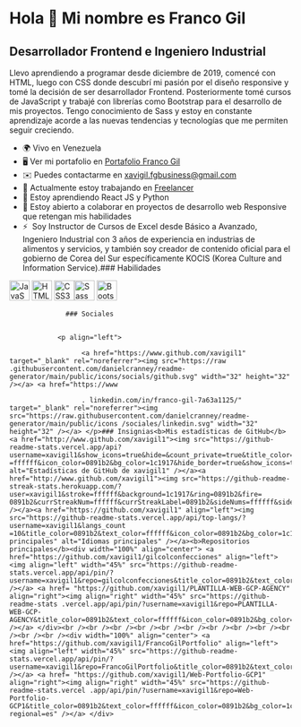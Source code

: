 Hola 👋 Mi nombre es Franco Gil
===============================

Desarrollador Frontend e Ingeniero Industrial
---------------------------------------------

Llevo aprendiendo a programar desde diciembre de 2019, comencé con HTML, luego con CSS donde descubrí mi pasión por el diseño responsive y tomé la decisión de ser desarrollador Frontend. Posteriormente tomé cursos de JavaScript y trabajé con librerías como Bootstrap para el desarrollo de mis proyectos. Tengo conocimiento de Sass y estoy en constante aprendizaje acorde a las nuevas tendencias y tecnologías que me permiten seguir creciendo.

*   🌍 Vivo en Venezuela
*   🖥️ Ver mi portafolio en [Portafolio Franco Gil](http://xavigil1.github.io/FrancoGilPortfolio/index.html)[](http://xavigil1.github.io/FrancoGilPortfolio/index.html)
*   ✉️ Puedes contactarme en [xavigil.fgbusiness@gmail.com](mailto:xavigil.fgbusiness@gmail.com)[](mailto:xavigil.fgbusiness@gmail.com)
*   🚀 Actualmente estoy trabajando en [Freelancer](http://www.instagram.com/gilcolproducciones/)[](http://www.instagram.com/gilcolproducciones/)
*   🧠 Estoy aprendiendo React JS y Python
*   🤝 Estoy abierto a colaborar en proyectos de desarrollo web Responsive que retengan mis habilidades
*   ⚡  Soy Instructor de Cursos de Excel desde Básico a Avanzado, Ingeniero Industrial con 3 años de experiencia en industrias de alimentos y servicios, y también soy creador de contenido oficial para el gobierno de Corea del Sur específicamente KOCIS (Korea Culture and Information Service).### Habilidades 
<p align="left">
 <a href="https://developer.mozilla.org/en-US/docs/Web/JavaScript" target="_blank" rel="noreferrer"><img src="https ://raw.githubusercontent.com/danielcranney/readme-generator/main/public/icons/skills/javascript-colored.svg" width="36" height="36" alt="JavaScript" /></a>
 <a href="https://developer.mozilla.org/en-US/docs/Glossary/HTML5" target="_blank" rel="noreferrer"><img src="https://raw.githubusercontent.com /danielcranney/readme-generator/main/public/icons/skills/html5-colored.svg" width="36" height="36" alt="HTML5" /></a>
 <a href="https:/ /www.w3.org/TR/CSS/#css" target="_blank"
rel="noreferrer"><img src="https://raw.githubusercontent.com/danielcranney/readme-generator/main/public/icons/skills/css3-colored.svg" width="36" height="36 " alt="CSS3" /></a><a href="https://sass-lang.com/" target="_blank" rel="noreferrer"><img src="https://raw.githubusercontent.com/danielcranney/readme-generator/main/ public/icons/skills/sass-colored.svg" width="36" height="36" alt="Sass" /></a> <a href="
 https://getbootstrap.com/" target=" _blank" rel="noreferrer"><img src="https://raw.githubusercontent.com/danielcranney/readme-generator/main/public/icons/skills/bootstrap-colored.svg" width="36" height= "36" alt="Bootstrap" /></a>
 </p>
                    
                  ### Sociales
                  
                   
                <p align="left"> 
                          
                      <a href="https://www.github.com/xavigil1" target="_blank" rel="noreferrer"><img src="https://raw .githubusercontent.com/danielcranney/readme-generator/main/public/icons/socials/github.svg" width="32" height="32" /></a> <a href="https://www 
                          
                      . linkedin.com/in/franco-gil-7a63a1125/" target="_blank" rel="noreferrer"><img src="https://raw.githubusercontent.com/danielcranney/readme-generator/main/public/icons /sociales/linkedin.svg" width="32" height="32" /></a> </p>### Insignias<b>Mis estadísticas de GitHub</b><a href="http://www.github.com/xavigil1"><img src="https://github-readme-stats.vercel.app/api?username=xavigil1&show_icons=true&hide=&count_private=true&title_color=0891b2&text_color =ffffff&icon_color=0891b2&bg_color=1c1917&hide_border=true&show_icons=true" alt="Estadísticas de GitHub de xavigil1" /></a><a href="http://www.github.com/xavigil1"><img src="https://github-readme-streak-stats.herokuapp.com/?user=xavigil1&stroke=ffffff&background=1c1917&ring=0891b2&fire= 0891b2&currStreakNum=ffffff&currStreakLabel=0891b2&sideNums=ffffff&sideLabels=ffffff&dates=ffffff&hide_border=true" /></a><a href="https://github.com/xavigil1" align="left"><img src="https://github-readme-stats.vercel.app/api/top-langs/?username=xavigil1&langs_count =10&title_color=0891b2&text_color=ffffff&icon_color=0891b2&bg_color=1c1917&hide_border=true&locale=en&custom_title=%20%Idiomas principales" alt="Idiomas principales" /></a><b>Repositorios principales</b><div width="100%" align="center"> <a href="https://github.com/xavigil1/gilcolconfecciones" align="left"><img align="left" width="45%" src="https://github-readme-stats.vercel.app/api/pin/?username=xavigil1&repo=gilcolconfecciones&title_color=0891b2&text_color=ffffff&icon_color=0891b2&bg_color=1c1917&hide_border=true&locale=es" /></a> <a href= "https://github.com/xavigil1/PLANTILLA-WEB-GCP-AGENCY" align="right"><img align="right" width="45%" src="https://github-readme-stats .vercel.app/api/pin/?username=xavigil1&repo=PLANTILLA-WEB-GCP-AGENCY&title_color=0891b2&text_color=ffffff&icon_color=0891b2&bg_color=1c1917&hide_border=true&locale=en" /></a> </div><br /><br /><br /><br /><br /><br /><br /><br /><br /><br /><br /><br /><div width="100%" align="center"> <a href="https://github.com/xavigil1/FrancoGilPortfolio" align="left"><img align="left" width="45%" src="https://github-readme-stats.vercel.app/api/pin/?username=xavigil1&repo=FrancoGilPortfolio&title_color=0891b2&text_color=ffffff&icon_color=0891b2&bg_color=1c1917&hide_border=true&locale=en" /></a> <a href= "https://github.com/xavigil1/Web-Portfolio-GCP1" align="right"><img align="right" width="45%" src="https://github-readme-stats.vercel .app/api/pin/?username=xavigil1&repo=Web-Portfolio-GCP1&title_color=0891b2&text_color=ffffff&icon_color=0891b2&bg_color=1c1917&hide_border=true&configuración regional=es" /></a> </div>
